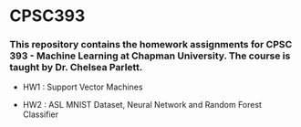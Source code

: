# CPSC393
### This repository contains the homework assignments for CPSC 393 - Machine Learning at Chapman University. The course is taught by Dr. Chelsea Parlett.

* HW1 : Support Vector Machines

* HW2 : ASL MNIST Dataset, Neural Network and Random Forest Classifier
